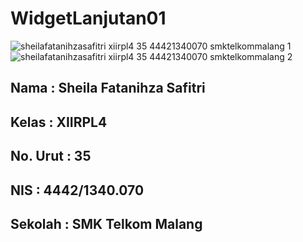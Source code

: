 # WidgetLanjutan01
![sheilafatanihzasafitri xiirpl4 35 44421340070 smktelkommalang 1](https://cloud.githubusercontent.com/assets/22464424/19879935/db7cb1fc-a02a-11e6-80e1-ee1246241e01.png)
![sheilafatanihzasafitri xiirpl4 35 44421340070 smktelkommalang 2](https://cloud.githubusercontent.com/assets/22464424/19879936/db7d8da2-a02a-11e6-81e4-e92e83c81ff2.png)
<h2>Nama      : Sheila Fatanihza Safitri </h2>
<h2>Kelas     : XIIRPL4 </h2>
<h2>No. Urut  : 35 </h2>
<h2>NIS       : 4442/1340.070</h2>
<h2>Sekolah   : SMK Telkom Malang</h2>
